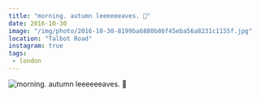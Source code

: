 ```yaml
---
title: "morning. autumn leeeeeeaves. 🍂"
date: 2016-10-30
image: "/img/photo/2016-10-30-8199ba6880b86f45eba56a8231c1155f.jpg"
location: "Talbot Road"
instagram: true
tags:
 - london
---
```


![morning. autumn leeeeeeaves. 🍂](/img/photo/2016-10-30-8199ba6880b86f45eba56a8231c1155f.jpg)
